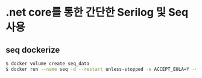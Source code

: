# .net core를 통한 간단한 Serilog 및 Seq 사용

## seq dockerize

```bash
$ docker volume create seq_data
$ docker run --name seq -d --restart unless-stopped -e ACCEPT_EULA=Y -v seq_data:/data -p 5340:80 -p 5341:5341 datalust/seq:latest
```
